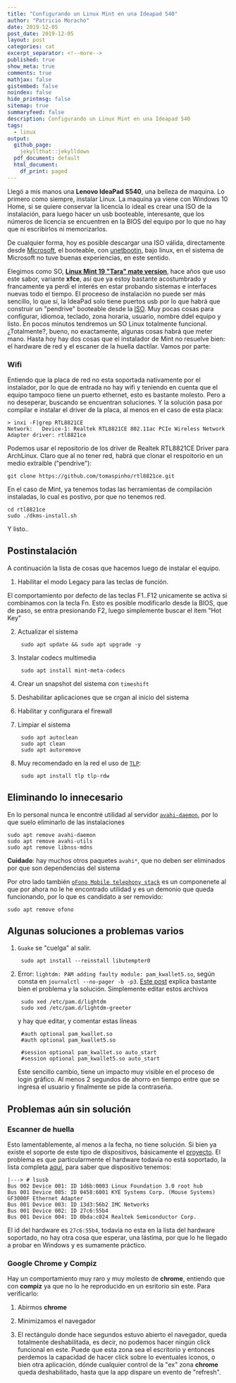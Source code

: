 ```yaml
---
title: "Configurando un Linux Mint en una Ideapad 540"
author: "Patricio Moracho"
date: 2019-12-05
post_date: 2019-12-05
layout: post
categories: cat
excerpt_separator: <!--more-->
published: true
show_meta: true
comments: true
mathjax: false
gistembed: false
noindex: false
hide_printmsg: false
sitemap: true
summaryfeed: false
description: Configurando un Linux Mint en una Ideapad 540
tags:
  - linux
output:
  github_page:
    jekyllthat::jekylldown
  pdf_document: default
  html_document:
    df_print: paged
---
```


Llegó a mis manos una **Lenovo IdeaPad S540**, una belleza de maquina. Lo
primero como siempre, instalar Linux. La maquina ya viene con Windows 10 Home,
si se quiere conservar la licencia lo ideal es crear una ISO de la instalación,
para luego hacer un usb booteable, interesante, que los números de licencia se
encuentren en la BIOS del equipo por lo que no hay que ni escribirlos ni
memorizarlos. 

De cualquier forma, hoy es posible descargar una ISO válida, directamente desde
[Microsoft][ms], el booteable, con [unetbootin][unetbootin], bajo linux,
en el sistema de Microsoft no tuve buenas experiencias, en este sentido.

Elegimos como SO, **[Linux Mint 19 "Tara" mate version][mint]**, hace años que
uso este sabor, variante **xfce**, así que ya estoy bastante acostumbrado y
francamente ya perdí el interés en estar probando sistemas e interfaces nuevas
todo el tiempo. El proceeso de instalación no puede ser más sencillo, lo que sí,
la IdeaPad solo tiene puertos usb por lo que habrá que construir un "pendrive"
booteable desde la [ISO][mintiso]. Muy pocas cosas para configurar, idiomoa, 
teclado,  zona horaria, usuario, nombre ddel equipo y listo. En pocos 
minutos tendremos un SO Linux totalmente funcional. ¿Totalmente?, bueno,
no exactamente, algunas cosas habrá que meter mano. Hasta hoy hay dos cosas que
el instalador de Mint no resuelve bien: el hardware de red y el escaner de 
la huella dactilar. Vamos por parte:

### Wifi

Entiendo que la placa de red no esta soportada nativamente por el instalador,
por lo que de entrada no hay wifi y teniendo en cuenta que el equipo tampoco
tiene un puerto ethernet, esto es bastante molesto. Pero a no deseperar,
buscando se encuentran soluciones. Y la solución pasa por compilar e instalar
el driver de la placa, al menos en el caso de esta placa:

    > inxi -F|grep RTL8821CE
    Network:   Device-1: Realtek RTL8821CE 802.11ac PCIe Wireless Network Adapter driver: rtl8821ce

Podemos usar el repositorio de los driver de Realtek RTL8821CE Driver para
ArchLinux.  Claro que al no tener red, habrá que clonar el respoitorio en un
medio extraible ("pendrive"):

    git clone https://github.com/tomaspinho/rtl8821ce.git

En el caso de Mint, ya tenemos todas las herramientas de compilación
instaladas, lo cual es postivo, por que no tenemos red.

    cd rtl8821ce
    sudo ./dkms-install.sh

Y listo..


## Postinstalación

A continuación la lista de cosas que hacemos luego de instalar el equipo.

1. Habilitar el modo Legacy para las teclas de función.

El comportamiento por defecto de las teclas F1..F12 unicamente se activa si
combinamos con la tecla Fn. Esto es posible modificarlo desde la BIOS, que de
paso, se entra presionando F2, luego simplemente buscar el ítem "Hot Key"

2. Actualizar el sistema

        sudo apt update && sudo apt upgrade -y

3. Instalar codecs multimedia

        sudo apt install mint-meta-codecs

4. Crear un snapshot del sistema con `timeshift`
5. Deshabilitar aplicaciones que se crgan al inicio del sistema
6. Habilitar y configurara el firewall
7. Limpiar el sistema

        sudo apt autoclean
        sudo apt clean
        sudo apt autoremove

8. Muy recomendado en la red el uso de [`TLP`][tlp]:

        sudo apt install tlp tlp-rdw 
        
## Eliminando lo innecesario

En lo personal nunca le encontré utilidad al servidor [`avahi-daemon`][avahi],
por lo que suelo eliminarlo de las instalaciones

    sudo apt remove avahi-daemon
    sudo apt remove avahi-utils
    sudo apt remove libnss-mdns

**Cuidado**: hay muchos otros paquetes `avahi*`, que no deben ser eliminados
por que son dependencias del sistema

Por otro lado también [`oFono Mobile telephony stack`][ofono] es un componenete al que
por ahora no le he encontrado utilidad y es un demonio que queda funcionando,
por lo que es candidato a ser removido:


    sudo apt remove ofono


## Algunas soluciones a problemas varios

1. `Guake` se "cuelga" al salir.

        sudo apt install --reinstall libutempter0

2. Error: `lightdm: PAM adding faulty module: pam_kwallet5.so`, según consta en
   `journalctl --no-pager -b -p3`. [Este post][pam] explica bastante bien el
   problema y la solución. Simplemente editar estos archivos

        sudo xed /etc/pam.d/lightdm 
        sudo xed /etc/pam.d/lightdm-greeter
        
   y hay que editar, y comentar estas líneas

        #auth optional pam_kwallet.so
        #auth optional pam_kwallet5.so

        #session optional pam_kwallet.so auto_start
        #session optional pam_kwallet5.so auto_start 

   Este sencillo cambio, tiene un impacto muy visible en el proceso de login
   gráfico. Al menos 2 segundos de ahorro en tiempo entre que se ingresa el
   usuario y finalmente se pide la contraseña.

## Problemas aún sin solución

### Escanner de huella

Esto lamentablemente, al menos a la fecha, no tiene solución. Si bien ya existe
el soporte de este tipo de dispositivos, básicamente el [proyecto][fprint]. El
problema es que particularmente el hardware todavía no está soportado, la lista
completa [aquí][listdev], para saber que dispositivo tenemos:

    |---> # lsusb
    Bus 002 Device 001: ID 1d6b:0003 Linux Foundation 3.0 root hub
    Bus 001 Device 005: ID 0458:6001 KYE Systems Corp. (Mouse Systems) GF3000F Ethernet Adapter
    Bus 001 Device 003: ID 13d3:56b2 IMC Networks 
    Bus 001 Device 002: ID 27c6:55b4  
    Bus 001 Device 004: ID 0bda:c024 Realtek Semiconductor Corp. 

El id del hardware es `27c6:55b4`, todavía no esta en la lista del hardware
soportado, no hay otra cosa que esperar, una lástima, por que lo he llegado a
probar en Windows y es sumamente práctico.

### Google Chrome y Compiz

Hay un comportamiento muy raro y muy molesto de **chrome**, entiendo que con
**compiz** ya que no lo he reproducido en un esritorio sin este. Para
verificarlo:

1. Abirmos **chrome**

2. Minimizamos el navegador

3. El rectángulo donde hace segundos estuvo abierto el navegador, queda
   totalmente deshabilitada, es decir, no podemos hacer ningún click funcional
   en este. Puede que esta zona sea el escritorio y entonces perdemos la
   capacidad de hacer click sobre lo eventuales íconos, o bien otra aplicación,
   dónde cualquier control de la "ex" zona  **chrome** queda deshabilitado,
   hasta que la app dispare un evento de "refresh". 


[ms]: https://www.microsoft.com/es-es/software-download/windows10ISO
[unetbootin]: https://unetbootin.github.io/linux_download.html
[mint]: https://linuxmint.com/edition.php?id=256
[mintiso]: https://torrents.linuxmint.com/torrents/linuxmint-19.2-mate-64bit.iso.torrent
[wifi]: https://github.com/tomaspinho/rtl8821ce
[fprint]: https://launchpad.net/~fingerprint/+archive/ubuntu/fingerprint-gui
[listdev]: https://fprint.freedesktop.org/supported-devices.html
[pam]: https://forums.linuxmint.com/viewtopic.php?t=286950
[avahi]: https://linux.die.net/man/8/avahi-daemon
[ofono]: https://01.org/ofono
[tlp]: https://linrunner.de/en/tlp/docs/tlp-linux-advanced-power-management.html
